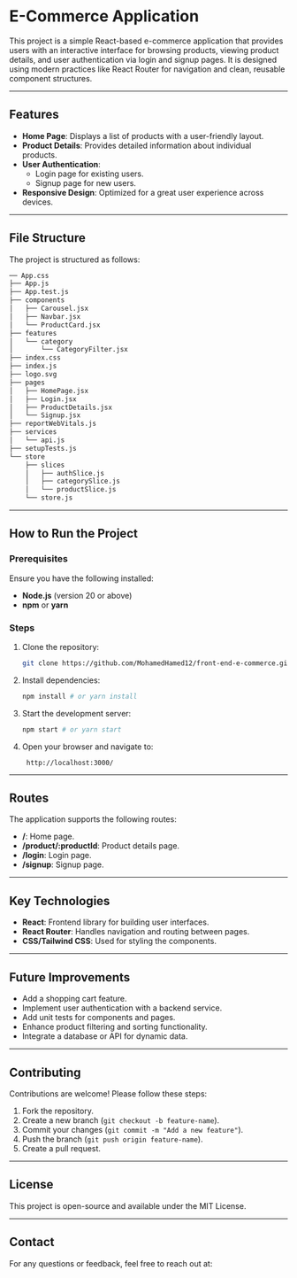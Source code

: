 # E-Commerce Application

This project is a simple React-based e-commerce application that provides users with an interactive interface for browsing products, viewing product details, and user authentication via login and signup pages. It is designed using modern practices like React Router for navigation and clean, reusable component structures.

---

## Features

- **Home Page**: Displays a list of products with a user-friendly layout.
- **Product Details**: Provides detailed information about individual products.
- **User Authentication**:
    - Login page for existing users.
    - Signup page for new users.
- **Responsive Design**: Optimized for a great user experience across devices.

---

## File Structure

The project is structured as follows:

```bash
── App.css
├── App.js
├── App.test.js
├── components
│   ├── Carousel.jsx
│   ├── Navbar.jsx
│   └── ProductCard.jsx
├── features
│   └── category
│       └── CategoryFilter.jsx
├── index.css
├── index.js
├── logo.svg
├── pages
│   ├── HomePage.jsx
│   ├── Login.jsx
│   ├── ProductDetails.jsx
│   └── Signup.jsx
├── reportWebVitals.js
├── services
│   └── api.js
├── setupTests.js
└── store
    ├── slices
    │   ├── authSlice.js
    │   ├── categorySlice.js
    │   └── productSlice.js
    └── store.js

```

---

## How to Run the Project

### Prerequisites

Ensure you have the following installed:

- **Node.js** (version 20 or above)
- **npm** or **yarn**

### Steps

1. Clone the repository:
    
 
    
    ``` bash 
    git clone https://github.com/MohamedHamed12/front-end-e-commerce.git
    ```
    
2. Install dependencies:
    
   
    ``` bash
    npm install # or yarn install
    ```
    
3. Start the development server:
    
    
    ``` bash
    npm start # or yarn start
    ```
    
4. Open your browser and navigate to:
    
    
    ```
     http://localhost:3000/
     ```

---

## Routes

The application supports the following routes:

- **/**: Home page.
- **/product/:productId**: Product details page.
- **/login**: Login page.
- **/signup**: Signup page.

---

## Key Technologies

- **React**: Frontend library for building user interfaces.
- **React Router**: Handles navigation and routing between pages.
- **CSS/Tailwind CSS**: Used for styling the components.

---

## Future Improvements

- Add a shopping cart feature.
- Implement user authentication with a backend service.
- Add unit tests for components and pages.
- Enhance product filtering and sorting functionality.
- Integrate a database or API for dynamic data.

---

## Contributing

Contributions are welcome! Please follow these steps:

1. Fork the repository.
2. Create a new branch (`git checkout -b feature-name`).
3. Commit your changes (`git commit -m "Add a new feature"`).
4. Push the branch (`git push origin feature-name`).
5. Create a pull request.

---

## License

This project is open-source and available under the MIT License.

---

## Contact

For any questions or feedback, feel free to reach out at:

